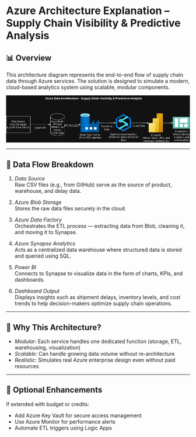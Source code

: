 # Azure Architecture Explanation – Supply Chain Visibility & Predictive Analysis

## 📊 Overview
This architecture diagram represents the end-to-end flow of supply chain data through Azure services. The solution is designed to simulate a modern, cloud-based analytics system using scalable, modular components.

![Architecture Diagram](AzureArchitecture_SupplyChain.png)

---

## 🔁 Data Flow Breakdown

1. *Data Source*  
   Raw CSV files (e.g., from GitHub) serve as the source of product, warehouse, and delay data.

2. *Azure Blob Storage*  
   Stores the raw data files securely in the cloud.

3. *Azure Data Factory*  
   Orchestrates the ETL process — extracting data from Blob, cleaning it, and moving it to Synapse.

4. *Azure Synapse Analytics*  
   Acts as a centralized data warehouse where structured data is stored and queried using SQL.

5. *Power BI*  
   Connects to Synapse to visualize data in the form of charts, KPIs, and dashboards.

6. *Dashboard Output*  
   Displays insights such as shipment delays, inventory levels, and cost trends to help decision-makers optimize supply chain operations.

---

## 🧠 Why This Architecture?

- *Modular*: Each service handles one dedicated function (storage, ETL, warehousing, visualization)
- *Scalable*: Can handle growing data volume without re-architecture
- *Realistic*: Simulates real Azure enterprise design even without paid resources

---

## 🔐 Optional Enhancements

If extended with budget or credits:
- Add Azure Key Vault for secure access management
- Use Azure Monitor for performance alerts
- Automate ETL triggers using Logic Apps
